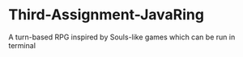 # Third-Assignment-JavaRing
A turn-based RPG inspired by Souls-like games which can be run in terminal
